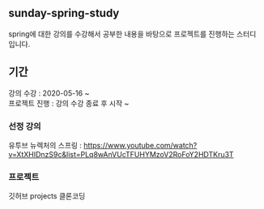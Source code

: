 ## sunday-spring-study
spring에 대한 강의를 수강해서 공부한 내용을 바탕으로 프로젝트를 진행하는 스터디 입니다.

## 기간
강의 수강 : 2020-05-16 ~ <br/>
프로젝트 진행 : 강의 수강 종료 후 시작 ~ 

### 선정 강의
유투브 뉴렉처의 스프링 : https://www.youtube.com/watch?v=XtXHIDnzS9c&list=PLq8wAnVUcTFUHYMzoV2RoFoY2HDTKru3T

### 프로젝트
깃허브 projects 클론코딩
